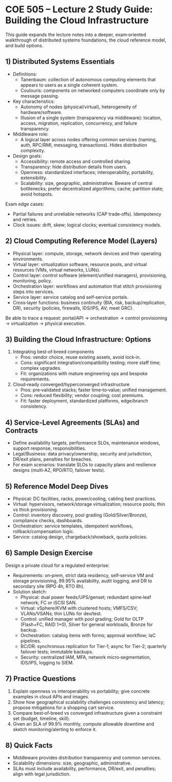 # COE 505 – Lecture 2 Study Guide: Building the Cloud Infrastructure

This guide expands the lecture notes into a deeper, exam‑oriented walkthrough of distributed systems foundations, the cloud reference model, and build options.

## 1) Distributed Systems Essentials
- Definitions:
  - Tanenbaum: collection of autonomous computing elements that appears to users as a single coherent system.
  - Coulouris: components on networked computers coordinate only by message passing.
- Key characteristics:
  - Autonomy of nodes (physical/virtual), heterogeneity of hardware/software.
  - Illusion of a single system (transparency via middleware): location, access, migration, replication, concurrency, and failure transparency.
- Middleware role:
  - A logical layer across nodes offering common services (naming, auth, RPC/RMI, messaging, transactions). Hides distribution complexity.
- Design goals:
  - Accessibility: remote access and controlled sharing.
  - Transparency: hide distribution details from users.
  - Openness: standardized interfaces; interoperability, portability, extensibility.
  - Scalability: size, geographic, administrative. Beware of central bottlenecks; prefer decentralized algorithms; cache; partition state; avoid hotspots.

Exam edge cases:
- Partial failures and unreliable networks (CAP trade‑offs). Idempotency and retries.
- Clock issues: drift, skew; logical clocks; eventual consistency models.

## 2) Cloud Computing Reference Model (Layers)
- Physical layer: compute, storage, network devices and their operating environments.
- Virtual layer: virtualization software, resource pools, and virtual resources (VMs, virtual networks, LUNs).
- Control layer: control software (element/unified managers), provisioning, monitoring, policy.
- Orchestration layer: workflows and automation that stitch provisioning steps into services.
- Service layer: service catalog and self‑service portals.
- Cross‑layer functions: business continuity (BIA, risk, backup/replication, DR), security (policies, firewalls, IDS/IPS, AV; meet GRC).

Be able to trace a request: portal/API → orchestration → control provisioning → virtualization → physical execution.

## 3) Building the Cloud Infrastructure: Options
1) Integrating best‑of‑breed components
   - Pros: vendor choice, reuse existing assets, avoid lock‑in.
   - Cons: significant integration/compatibility testing; more staff time; complex upgrades.
   - Fit: organizations with mature engineering ops and bespoke requirements.
2) Cloud‑ready converged/hyperconverged infrastructure
   - Pros: pre‑validated stacks; faster time‑to‑value; unified management.
   - Cons: reduced flexibility; vendor coupling; cost premiums.
   - Fit: faster deployment, standardized platforms, edge/branch consistency.

## 4) Service‑Level Agreements (SLAs) and Contracts
- Define availability targets, performance SLOs, maintenance windows, support response, responsibilities.
- Legal/Business: data privacy/ownership, security and jurisdiction, DR/exit plans, penalties for breaches.
- For exam scenarios: translate SLOs to capacity plans and resilience designs (multi‑AZ, RPO/RTO, failover tests).

## 5) Reference Model Deep Dives
- Physical: DC facilities, racks, power/cooling, cabling best practices.
- Virtual: hypervisors, network/storage virtualization; resource pools; thin vs thick provisioning.
- Control: inventory discovery, pool grading (Gold/Silver/Bronze), compliance checks, dashboards.
- Orchestration: service templates, idempotent workflows, rollback/compensation logic.
- Service: catalog design, chargeback/showback, quota policies.

## 6) Sample Design Exercise
Design a private cloud for a regulated enterprise:
- Requirements: on‑prem, strict data residency, self‑service VM and storage provisioning, 99.95% availability, audit logging, and DR to secondary site (RPO 4h, RTO 8h).
- Solution sketch:
  - Physical: dual power feeds/UPS/genset; redundant spine‑leaf network; FC or iSCSI SAN.
  - Virtual: vSphere/KVM with clustered hosts; VMFS/CSV; VLANs/VSANs; thin LUNs for dev/test.
  - Control: unified manager with pool grading; Gold for OLTP (Flash+FC, RAID 1+0), Silver for general workloads, Bronze for backup.
  - Orchestration: catalog items with forms; approval workflow; IaC pipelines.
  - BC/DR: synchronous replication for Tier‑1; async for Tier‑2; quarterly failover tests; immutable backups.
  - Security: centralized IAM, MFA, network micro‑segmentation, IDS/IPS, logging to SIEM.

## 7) Practice Questions
1) Explain openness vs interoperability vs portability; give concrete examples in cloud APIs and images.
2) Show how geographical scalability challenges consistency and latency; propose mitigations for a shopping cart service.
3) Compare best‑of‑breed vs converged infrastructure given a constraint set (budget, timeline, skill).
4) Given an SLA of 99.9% monthly, compute allowable downtime and sketch monitoring/alerting to enforce it.

## 8) Quick Facts
- Middleware provides distribution transparency and common services.
- Scalability dimensions: size, geographic, administrative.
- SLAs must include availability, performance, DR/exit, and penalties; align with legal jurisdiction.
